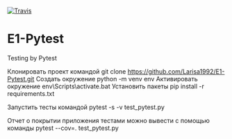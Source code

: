 [![Travis][build-badge]][build]

[build-badge]: https://img.shields.io/travis/Larisa1992/E1-Pytest/master.png?style=flat-square

[build]: https://travis-ci.org/Larisa1992/E1-Pytest



# E1-Pytest
Testing by Pytest


Клонировать проект командой git clone https://github.com/Larisa1992/E1-Pytest.git
Создать окружение python -m venv env
Активировать окружение env\Scripts\activate.bat
Установить пакеты pip install -r requirements.txt

Запустить тесты командой 
pytest -s -v  test_pytest.py

Отчет о покрытии приложения тестами можно вывести с помощью команды
pytest --cov=. test_pytest.py
